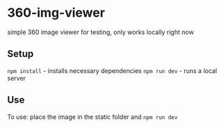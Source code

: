 # 360-img-viewer
simple 360 image viewer for testing, only works locally right now

## Setup
`npm install` - installs necessary dependencies
`npm run dev` - runs a local server 

## Use

To use: place the image in the static folder and `npm run dev`
